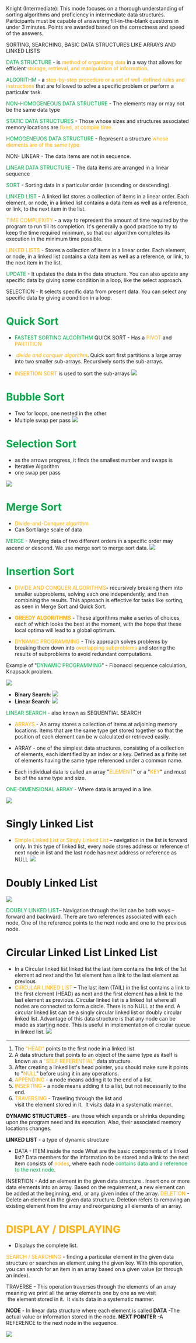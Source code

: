 Knight (Intermediate): This mode focuses on a thorough understanding of sorting algorithms and proficiency in intermediate data structures. Participants must be capable of answering fill-in-the-blank questions in under 3 minutes. Points are awarded based on the correctness and speed of the answers.

SORTING, SEARCHING, BASIC DATA STRUCTURES LIKE ARRAYS AND LINKED LISTS

<span style="color:rgb(0, 168, 73)">DATA STRUCTURE</span> - is<span style="color:rgb(255, 174, 0)"> method of organizing data</span> in a way that allows for efficient <span style="color:rgb(255, 174, 0)">storage, retrieval, and manipulation of information</span>.

<span style="color:rgb(0, 168, 73)">ALGORITHM</span> - a <span style="color:rgb(255, 174, 0)">step-by-step procedure or a set of well-defined rules and instructions</span> that are followed to solve a specific problem or perform a particular task.

<span style="color:rgb(0, 168, 73)">NON-HOMOGENEOUS DATA STRUCTURE</span> - The elements may or may not be the same data type

<span style="color:rgb(0, 168, 73)">STATIC DATA STRUCTURES</span> - Those whose sizes and structures associated memory locations are <span style="color:rgb(255, 174, 0)">fixed, at compile time.</span> 

<span style="color:rgb(0, 168, 73)">HOMOGENEUOS DATA STRUCTURE </span>-  Represent a structure <span style="color:rgb(255, 174, 0)">whose elements are of the same type. </span>

NON- LINEAR - The data items are not in sequence.

<span style="color:rgb(0, 168, 73)">LINEAR DATA STRUCTURE</span> - The data items are arranged in a linear sequence

<span style="color:rgb(0, 168, 73)">SORT</span> - Sorting data in a particular order (ascending or descending).

<span style="color:rgb(0, 168, 73)">LINKED LIST</span> -  A linked list stores a collection of items in a linear order. Each element, or node, in a linked list contains a data item as well as a reference, or link, to the next item in the list.

<span style="color:rgb(255, 174, 0)">TIME COMPLEXITY</span> - a way to represent the amount of time required by the program to run till its completion. It's generally a good practice to try to keep the time required minimum, so that our algorithm completes its execution in the minimum time possible.

<span style="color:rgb(255, 174, 0)">LINKED LISTS</span> - Stores a collection of items in a linear order. Each element, or node, in a linked list contains a data item as well as a reference, or link, to the next item in the list.

<span style="color:rgb(0, 168, 73)">UPDATE</span> - It updates the data in the data structure. You can also update any specific data by giving some condition in a loop, like the select approach.

SELECTION - It selects specific data from present data. You can select any specific data by giving a condition in a loop.

# <span style="color:rgb(0, 168, 73)">Quick Sort</span>

- <span style="color:rgb(0, 168, 73)"> FASTEST SORTING ALGORITHM</span>
QUICK SORT - Has a <span style="color:rgb(255, 174, 0)">PIVOT</span> and <span style="color:rgb(255, 174, 0)">PARTITION</span>
-  <span style="color:rgb(255, 174, 0)">*divide and conquer algorithm*</span>. 
		Quick sort first partitions a large array into two smaller sub-arrays. 
		Recursively sorts the sub-arrays.

- <span style="color:rgb(255, 174, 0)">INSERTION SORT</span> is used to sort the sub-arrays
![](attachment/56d4b5e8cbca6bd95914c94035dfd4ab.png)

# <span style="color:rgb(0, 168, 73)">Bubble Sort </span>
- Two for loops, one nested in the other
- Multiple swap per pass
![](attachment/af4f6fc0685921537f5fdb52341a99b1.png)

# <span style="color:rgb(0, 168, 73)"><span style="color:rgb(0, 168, 73)">Selection Sort</span></span>
- as the arrows progress, it finds the smallest number and swaps is
- Iterative Algorithm
- one swap per pass

![](attachment/5223c1e230ca0e82cfc836ae42693504.png)

# <span style="color:rgb(0, 168, 73)">Merge Sort</span>

- <span style="color:rgb(255, 174, 0)">Divide-and-Conquer algorithm</span>
- Can Sort large scale of data

<span style="color:rgb(0, 168, 73)">MERGE</span> - Merging data of two different orders in a specific order may ascend or descend. We use merge sort to merge sort data.
![](attachment/529219fd19019b9797736af88a294fd9.png)

# <span style="color:rgb(0, 168, 73)">Insertion Sort</span>

- <span style="color:rgb(255, 174, 0)">DIVIDE AND CONQUER ALGORITHMS</span>-  recursively breaking them into smaller subproblems, solving each one independently, and then combining the results. This approach is effective for tasks like sorting, as seen in Merge Sort and Quick Sort.
 
- **<span style="color:rgb(255, 174, 0)">GREEDY ALGORITHMS</span>** - These algorithms make a series of choices, each of which looks the best at the moment, with the hope that these local optima will lead to a global optimum. 

- <span style="color:rgb(255, 174, 0)">DYNAMIC PROGRAMMING</span> - This approach solves problems by breaking them down into <span style="color:rgb(255, 174, 0)">overlapping subproblems</span> and storing the results of subproblems to avoid redundant computations. 

Example of "<span style="color:rgb(0, 168, 73)">DYNAMIC PROGRAMMING</span>" - Fibonacci sequence calculation, Knapsack problem.

![](attachment/d242ad233f21c366e4dd1d6486500a30.png)

- **Binary Search**:
![](attachment/b642fbee55c760ac7b41b1614d5a77fe.png)
- **Linear Search**: 
![](attachment/00663f41ab7394a741a7728059e8738b.png)

<span style="color:rgb(0, 168, 73)">LINEAR SEARCH</span> - also known as SEQUENTIAL SEARCH


- <span style="color:rgb(255, 174, 0)">ARRAYS</span> - An array stores a collection of items at adjoining memory locations. Items that are the same type get stored together so that the position of each element can be w calculated or retrieved easily. 

- ARRAY -  one of the simplest data structures, consisting of a collection of elements, each identified by an index or a key. Defined as a finite set of elements having the same type referenced under a common name.

- Each individual data is called an array "<span style="color:rgb(255, 174, 0)">ELEMENT</span>" or a "<span style="color:rgb(255, 174, 0)">KEY</span>" and must be of the same type and size.

<span style="color:rgb(0, 168, 73)">ONE-DIMENSIONAL ARRAY</span> - Where data is arrayed in a line.


 ![](attachment/319c6cc1a1cc2a84f5bff745d881714b.png)
 
 # **Singly Linked List**
- <span style="color:rgb(255, 174, 0)">Simple Linked List or Singly Linked List</span> – navigation in the list is forward only. In this type of linked list, every node stores address or reference of next node in list and the last node has next address or reference as NULL
![](attachment/4c5df88d94937cf495734ca43a530653.png)

# **Doubly Linked List**

![](attachment/9f16d7887b66bdeb794b9563549b0185.png)

 <span style="color:rgb(0, 168, 73)">DOUBLY LINKED LIST</span>– Navigation through the list can be both ways – forward and backward. There are two references associated with each node, One of the reference points to the next node and one to the previous node. 

# **Circular Linked List Linked List**

- In a Circular linked list linked list the last item contains the link of the 1st element ad next and the 1st element has a link to the last element as previous
- <span style="color:rgb(255, 174, 0)">CIRCULAR LINKED LIST</span> – The last item (TAIL) in the list contains a link to the first element (HEAD) as next and the first element has a link to the last element as previous. Circular linked list is a linked list where all nodes are connected to form a circle. There is no NULL at the end. A circular linked list can be a singly circular linked list or doubly circular linked list. Advantage of this data structure is that any node can be made as starting node. This is useful in implementation of circular queue in linked list.
![](attachment/5d334f1c0f9f579ef59372278ab1bf60.png)
____________________________________________________________________
1. The <span style="color:rgb(255, 174, 0)">"HEAD"</span> points to the first node in a linked list.
2. A data structure that points to an object of the same type as itself is known as a <span style="color:rgb(255, 174, 0)">"SELF REFERENTIAL"</span> data structure.
3. After creating a linked list's head pointer, you should make sure it points to "<span style="color:rgb(255, 174, 0)"><span style="color:rgb(255, 174, 0)">NULL</span></span>" before using it in any operations.
4. <span style="color:rgb(255, 174, 0)">APPENDING</span> - a node means adding it to the end of a list.
5. <span style="color:rgb(255, 174, 0)">INSERTING</span> - a node means adding it to a list, but not necessarily to the end.
6. <span style="color:rgb(255, 174, 0)">TRAVERSING</span> - Traveling through the list and visit the element stored in it.  It visits data in a systematic manner.

**DYNAMIC STRUCTURES** - are those which expands or shrinks depending upon the program need and its execution. Also, their associated memory locations changes. 

**LINKED LIST** - a type of dynamic structure

- DATA  - ITEM inside the node
What are the basic components of a linked list?
	Data members for the information to be stored and a link to the next item
		consists of <span style="color:rgb(0, 168, 73)"><span style="color:rgb(255, 174, 0)">nodes</span></span>, where each node <span style="color:rgb(0, 168, 73)">contains data and a reference to the next node</span>.

INSERTION - Add an element in the given data structure . Insert one or more data elements into an array. Based on the requirement, a new element can be added at the beginning, end, or any given index of the array.
<span style="color:rgb(255, 174, 0)">DELETION </span>- Delete an element in the given data structure. Deletion refers to removing an existing element from the array and reorganizing all elements of an array.
# <span style="color:rgb(255, 174, 0)">DISPLAY / DISPLAYING</span>
- Displays the complete list.


<span style="color:rgb(255, 174, 0)">SEARCH / SEARCHING</span> -  finding a particular element in the given data structure or searches an element using the given key. With this operation, you can search for an item in an array based on a given value (or through an index).

TRAVERSE -  This operation traverses through the elements of an array meaning we print all the array elements one by one as we visit  the element stored in it.  It visits data in a systematic manner.

**NODE** - In linear data structure where each element is called 
 **DATA** -The actual value or information stored in the node.
 **NEXT POINTER** -A REFERENCE to the next node in the sequence.


![](attachment/3cb245bb4afec60aeaeb1de6eef0ad54.png)
